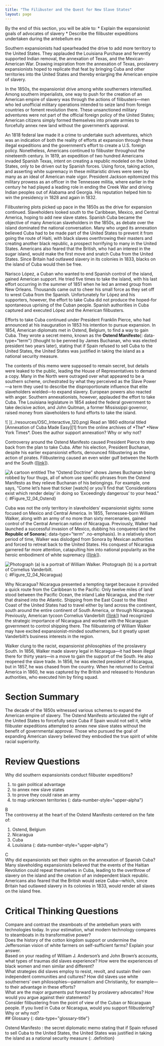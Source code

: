 ```yaml
---
title: "The Filibuster and the Quest for New Slave States"
layout: page
---
```



<div data-type="abstract" markdown="1">
By the end of this section, you will be able to:
* Explain the expansionist goals of advocates of slavery
* Describe the filibuster expeditions undertaken during the antebellum era

</div>

Southern expansionists had spearheaded the drive to add more territory to the United States. They applauded the Louisiana Purchase and fervently supported Indian removal, the annexation of Texas, and the Mexican-American War. Drawing inspiration from the annexation of Texas, proslavery expansionists hoped to replicate that feat by bringing Cuba and other territories into the United States and thereby enlarging the American empire of slavery.

In the 1850s, the expansionist drive among white southerners intensified. Among southern imperialists, one way to push for the creation of an American empire of slavery was through the actions of filibusters—men who led unofficial military operations intended to seize land from foreign countries or foment revolution there. These unsanctioned military adventures were not part of the official foreign policy of the United States; American citizens simply formed themselves into private armies to forcefully annex new land without the government’s approval.

An 1818 federal law made it a crime to undertake such adventures, which was an indication of both the reality of efforts at expansion through these illegal expeditions and the government’s effort to create a U.S. foreign policy. Nonetheless, Americans continued to filibuster throughout the nineteenth century. In 1819, an expedition of two hundred Americans invaded Spanish Texas, intent on creating a republic modeled on the United States, only to be driven out by Spanish forces. Using force, taking action, and asserting white supremacy in these militaristic drives were seen by many as an ideal of American male vigor. President Jackson epitomized this military prowess as an officer in the Tennessee militia, where earlier in the century he had played a leading role in ending the Creek War and driving Indian peoples out of Alabama and Georgia. His reputation helped him to win the presidency in 1828 and again in 1832.

Filibustering plots picked up pace in the 1850s as the drive for expansion continued. Slaveholders looked south to the Caribbean, Mexico, and Central America, hoping to add new slave states. Spanish Cuba became the objective of many American slaveholders in the 1850s, as debate over the island dominated the national conversation. Many who urged its annexation believed Cuba had to be made part of the United States to prevent it from going the route of Haiti, with black slaves overthrowing their masters and creating another black republic, a prospect horrifying to many in the United States. Americans also feared that the British, who had an interest in the sugar island, would make the first move and snatch Cuba from the United States. Since Britain had outlawed slavery in its colonies in 1833, blacks on the island of Cuba would then be free.

Narisco López, a Cuban who wanted to end Spanish control of the island, gained American support. He tried five times to take the island, with his last effort occurring in the summer of 1851 when he led an armed group from New Orleans. Thousands came out to cheer his small force as they set off to wrest Cuba from the Spanish. Unfortunately for López and his supporters, however, the effort to take Cuba did not produce the hoped-for spontaneous uprising of the Cuban people. Spanish authorities in Cuba captured and executed López and the American filibusters.

Efforts to take Cuba continued under President Franklin Pierce, who had announced at his inauguration in 1853 his intention to pursue expansion. In 1854, American diplomats met in Ostend, Belgium, to find a way to gain Cuba. They wrote a secret memo, known as the **Ostend Manifesto**{: data-type="term"} (thought to be penned by James Buchanan, who was elected president two years later), stating that if Spain refused to sell Cuba to the United States, the United States was justified in taking the island as a national security measure.

The contents of this memo were supposed to remain secret, but details were leaked to the public, leading the House of Representatives to demand a copy. Many in the North were outraged over what appeared to be a southern scheme, orchestrated by what they perceived as the Slave Power—a term they used to describe the disproportionate influence that elite slaveholders wielded—to expand slavery. European powers also reacted with anger. Southern annexationists, however, applauded the effort to take Cuba. The Louisiana legislature in 1854 asked the federal government to take decisive action, and John Quitman, a former Mississippi governor, raised money from slaveholders to fund efforts to take the island.

<div data-type="note" data-has-label="true" class="note history click-and-explore" data-label="Click and Explore" markdown="1">
<span data-type="media" data-alt=" "> ![ ](../resources/OSC_Interactive_120.png) </span>
Read an 1860 editorial titled [Annexation of Cuba Made Easy][1] from the online archives of *The* *New York Times*. Does the author support annexation? Why or why not?

</div>

Controversy around the Ostend Manifesto caused President Pierce to step back from the plan to take Cuba. After his election, President Buchanan, despite his earlier expansionist efforts, denounced filibustering as the action of pirates. Filibustering caused an even wider gulf between the North and the South ([\[link\]](#Figure_12_04_Ostend)).

 ![A cartoon entitled The &#x201C;Ostend Doctrine&#x201D; shows James Buchanan being robbed by four thugs, all of whom use specific phrases from the Ostend Manifesto as they relieve Buchanan of his belongings. For example, one says, &#x201C;Come let&#x2019;s have that ticker \[watch\] or you&#x2019;ll find that &#x2018;Considerations exist which render delay&#x2019; in doing so &#x2018;Exceedingly dangerous&#x2019; to your head.&#x201D;](../resources/CNX_History_12_04_Ostend.jpg "The &#x201C;Ostend Doctrine&#x201D; (1856), by artist Louis Maurer and lithographer Nathaniel Currier, mocks James Buchanan by depicting him being robbed, just as many northerners believed slaveholders were attempting to rob Spain. The thugs robbing Buchanan use specific phrases from the Ostend Manifesto as they relieve him of his belongings."){: #Figure_12_04_Ostend}

Cuba was not the only territory in slaveholders’ expansionist sights: some focused on Mexico and Central America. In 1855, Tennessee-born William Walker, along with an army of no more than sixty mercenaries, gained control of the Central American nation of Nicaragua. Previously, Walker had launched a successful invasion of Mexico, dubbing his conquered land the **Republic of Sonora**{: data-type="term" .no-emphasis}. In a relatively short period of time, Walker was dislodged from Sonora by Mexican authorities and forced to retreat back to the United States. His conquest of Nicaragua garnered far more attention, catapulting him into national popularity as the heroic embodiment of white supremacy ([\[link\]](#Figure_12_04_Nicaragua)).

 ![Photograph (a) is a portrait of William Walker. Photograph (b) is a portrait of Cornelius Vanderbilt.](../resources/CNX_History_12_04_Nicaragua.jpg "Famed Civil War photographer Mathew Brady took this photograph (a) of &#x201C;General&#x201D; William Walker circa 1855&#x2013;1860. Walker led a filibuster expedition and briefly conquered Nicaragua, fulfilling a dream of many pro-expansionist southern slaveholders. Cornelius Vanderbilt (b), the shipping tycoon who controlled much of the traffic across Nicaragua between the Atlantic and the Pacific, clashed with Walker and ultimately supported Costa Rica in its war against him."){: #Figure_12_04_Nicaragua}

Why Nicaragua? Nicaragua presented a tempting target because it provided a quick route from the Caribbean to the Pacific: Only twelve miles of land stood between the Pacific Ocean, the inland Lake Nicaragua, and the river that drained into the Atlantic. Shipping from the East Coast to the West Coast of the United States had to travel either by land across the continent, south around the entire continent of South America, or through Nicaragua. Previously, American tycoon Cornelius Vanderbilt ([\[link\]](#Figure_12_04_Nicaragua)) had recognized the strategic importance of Nicaragua and worked with the Nicaraguan government to control shipping there. The filibustering of William Walker may have excited expansionist-minded southerners, but it greatly upset Vanderbilt’s business interests in the region.

Walker clung to the racist, expansionist philosophies of the proslavery South. In 1856, Walker made slavery legal in Nicaragua—it had been illegal there for thirty years—in a move to gain the support of the South. He also reopened the slave trade. In 1856, he was elected president of Nicaragua, but in 1857, he was chased from the country. When he returned to Central America in 1860, he was captured by the British and released to Honduran authorities, who executed him by firing squad.

# Section Summary

The decade of the 1850s witnessed various schemes to expand the American empire of slavery. The Ostend Manifesto articulated the right of the United States to forcefully seize Cuba if Spain would not sell it, while filibuster expeditions attempted to annex new slave states without the benefit of governmental approval. Those who pursued the goal of expanding American slavery believed they embodied the true spirit of white racial superiority.

# Review Questions

<div data-type="exercise" class="exercise">
<div data-type="problem" class="problem" markdown="1">
Why did southern expansionists conduct filibuster expeditions?

1.  to gain political advantage
2.  to annex new slave states
3.  to prove they could raise an army
4.  to map unknown territories
{: data-number-style="upper-alpha"}

</div>
<div data-type="solution" class="solution" markdown="1">
B

</div>
</div>

<div data-type="exercise" class="exercise">
<div data-type="problem" class="problem" markdown="1">
The controversy at the heart of the Ostend Manifesto centered on the fate of:

1.  Ostend, Belgium
2.  Nicaragua
3.  Cuba
4.  Louisiana
{: data-number-style="upper-alpha"}

</div>
<div data-type="solution" class="solution" markdown="1">
C

</div>
</div>

<div data-type="exercise" class="exercise">
<div data-type="problem" class="problem" markdown="1">
Why did expansionists set their sights on the annexation of Spanish Cuba?

</div>
<div data-type="solution" class="solution" markdown="1">
Many slaveholding expansionists believed that the events of the Haitian Revolution could repeat themselves in Cuba, leading to the overthrow of slavery on the island and the creation of an independent black republic. Americans also feared that the British would seize Cuba—which, since Britain had outlawed slavery in its colonies in 1833, would render all slaves on the island free.

</div>
</div>

# Critical Thinking Questions

<div data-type="exercise" class="exercise">
<div data-type="problem" class="problem" markdown="1">
Compare and contrast the steamboats of the antebellum years with technologies today. In your estimation, what modern technology compares to steamboats in its transformative power?

</div>
</div>

<div data-type="exercise" class="exercise">
<div data-type="problem" class="problem" markdown="1">
Does the history of the cotton kingdom support or undermine the Jeffersonian vision of white farmers on self-sufficient farms? Explain your answer.

</div>
</div>

<div data-type="exercise" class="exercise">
<div data-type="problem" class="problem" markdown="1">
Based on your reading of William J. Anderson’s and John Brown’s accounts, what types of traumas did slaves experience? How were the experiences of black women and men similar and different?

</div>
</div>

<div data-type="exercise" class="exercise">
<div data-type="problem" class="problem" markdown="1">
What strategies did slaves employ to resist, revolt, and sustain their own independent communities and cultures? How did slaves use white southerners’ own philosophies—paternalism and Christianity, for example—to their advantage in these efforts?

</div>
</div>

<div data-type="exercise" class="exercise">
<div data-type="problem" class="problem" markdown="1">
What are the major arguments put forward by proslavery advocates? How would you argue against their statements?

</div>
</div>

<div data-type="exercise" class="exercise">
<div data-type="problem" class="problem" markdown="1">
Consider filibustering from the point of view of the Cuban or Nicaraguan people. If you lived in Cuba or Nicaragua, would you support filibustering? Why or why not?

</div>
</div>

<div data-type="glossary" markdown="1">
## Glossary
{: data-type="glossary-title"}

Ostend Manifesto
: the secret diplomatic memo stating that if Spain refused to sell Cuba to the United States, the United States was justified in taking the island as a national security measure
{: .definition}

</div>



[1]: http://openstaxcollege.org/l/15AnnexCuba
